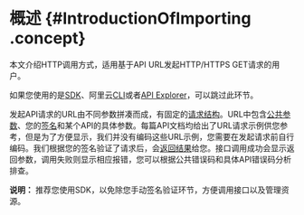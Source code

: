 # 概述 {#IntroductionOfImporting .concept}

本文介绍HTTP调用方式，适用基于API URL发起HTTP/HTTPS GET请求的用户。

如果您使用的是[SDK](https://github.com/aliyun)、阿里云[CLI](https://www.alibabacloud.com/help/doc-detail/29993.htm)或者[API Explorer](https://api.aliyun.com/)，可以跳过此环节。

发起API请求的URL由不同参数拼凑而成，有固定的[请求结构](intl.zh-CN/API参考/HTTP调用方式/请求结构.md#)。URL中包含[公共参数](intl.zh-CN/API参考/HTTP调用方式/公共参数.md#)、您的[签名](intl.zh-CN/API参考/HTTP调用方式/签名机制.md#)和某个API的具体参数。每篇API文档均给出了URL请求示例供您参考，但是为了方便显示，我们并没有编码这些URL示例，您需要在发起请求前自行编码。我们根据您的签名验证了请求后，会[返回结果](intl.zh-CN/API参考/HTTP调用方式/返回结果.md#)给您。接口调用成功会显示返回参数，调用失败则显示相应报错，您可以根据公共错误码和具体API错误码分析排查。

**说明：** 推荐您使用SDK，以免除您手动签名验证环节，方便调用接口以及管理资源。

